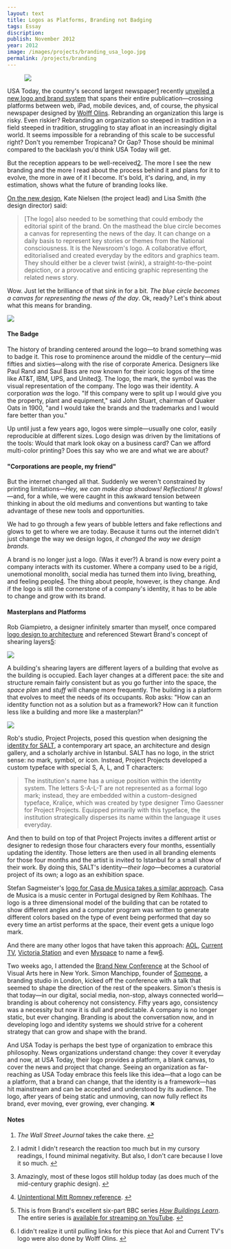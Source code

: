 ```yaml
---
layout: text
title: Logos as Platforms, Branding not Badging
tags: Essay
discription:
publish: November 2012
year: 2012
image: /images/projects/branding_usa_logo.jpg
permalink: /projects/branding
---
```


<figure><img src="/images/projects/branding_usa_logo.jpg"></figure>

<P>USA Today, the country's second largest newspaper<a id="footnote-1-ref" class="footnote" href="#footnote-1">1</a> recently <a href="http://www.usatoday.com/marketing/media_kit/pressroom/2012/releases/091312_USATODAY_UNVEILS_DRAMATIC_REDESIGN_ON_ALL_PLATFORMS.html">unveiled a new logo and brand system</A> that spans their entire publication&mdash;crossing platforms between web, iPad, mobile devices, and, of course, the physical newspaper designed by <a href="http://www.wolffolins.com">Wolff Olins</A>. Rebranding an organization this large is risky. Even riskier? Rebranding an organization so steeped in tradition in a field steeped in tradition, struggling to stay afloat in an increasingly digital world. It seems impossible for a rebranding of this scale to be successful right? Don't you remember Tropicana? Or Gap? Those should be minimal compared to the backlash you'd think USA Today will get.</P>

<P>But the reception appears to be well-received<a id="footnote-2-ref" class="footnote" href="#footnote-2">2</a>. The more I see the new branding and the more I read about the process behind it and plans for it to evolve, the more in awe of it I become. It's bold, it's daring, and, in my estimation, shows what the future of branding looks like.</P>

<P><a href="http://www.underconsideration.com/brandnew/archives/usa_today_for_tomorrow.php">On the new design</A>, Kate Nielsen (the project lead) and Lisa Smith (the design director) said:</P>

<blockquote><P>[The logo] also needed to be something that could embody the editorial spirit of the brand. On the masthead the blue circle becomes a canvas for representing the news of the day. It can change on a daily basis to represent key stories or themes from the National consciousness. It is the Newsroom's logo. A collaborative effort, editorialised and created everyday by the editors and graphics team. They should either be a clever twist (wink), a straight-to-the-point depiction, or a provocative and enticing graphic representing the related news story.</P></blockquote>

<P>Wow. Just let the brilliance of that sink in for a bit. <I>The blue circle becomes a canvas for representing the news of the day</I>. Ok, ready? Let's think about what this means for branding.</P>

<p><img src="/images/projects/branding_cover.jpg"></P>

<h4>The Badge</h4>
<P>The history of branding centered around the logo&mdash;to brand something was to badge it. This rose to prominence around the middle of the century&mdash;mid fifties and sixties&mdash;along with the rise of corporate America. Designers like Paul Rand and Saul Bass are now known for their iconic logos of the time like AT&T, IBM, UPS, and United<a id="footnote-3-ref" class="footnote" href="#footnote-3">3</a>. The logo, the mark, the symbol was the visual representation of the company. The logo was their identity. A corporation <I>was</I> the logo. "If this company were to split up I would give you the property, plant and equipment," said John Stuart, chairman of Quaker Oats in 1900, "and I would take the brands and the trademarks and I would fare better than you." </P>

<P>Up until just a few years ago, logos were simple&mdash;usually one color, easily reproducible at different sizes. Logo design was driven by the limitations of the tools: Would that mark look okay on a business card? Can we afford multi-color printing? Does this say who we are and what we are about? </P>

<h4>"Corporations are people, my friend"</h4>
<P>But the internet changed all that. Suddenly we weren't constrained by printing limitations&mdash;<I>Hey, we can make drop shadows! Reflections! It glows!</I>&mdash;and, for a while, we were caught in this awkward tension between thinking in about the old mediums and conventions but wanting to take advantage of these new tools and opportunities. </P>

<P>We had to go through a few years of bubble letters and fake reflections and glows to get to where we are today. Because it turns out the internet didn't just change the way we design logos, <I>it changed the way we design brands.</I></P>

<P>A brand is no longer just a logo. (Was it ever?) A brand is now every point a company interacts with its customer. Where a company used to be a rigid, unemotional monolith, social media has turned them into living, breathing, and feeling people<a id="footnote-4-ref" class="footnote" href="#footnote-4">4</a>. The thing about people, however, is they change. And if the logo is still the cornerstone of a company's identity, it has to be able to change and grow with its brand.</P>

<h4>Masterplans and Platforms</h4>
<P>Rob Giampietro, a designer infinitely smarter than myself, once compared <a href="http://blog.linedandunlined.com/post/2966239564/branding-visual-studies-foundations-and-research">logo design to architecture</A> and referenced Stewart Brand's concept of shearing layers<a id="footnote-5-ref" class="footnote" href="#footnote-5">5</a>: </P>

<img src="/images/projects/branding_layers.gif">

<P>A building's shearing layers are different layers of a building that evolve as the building is occupied. Each layer changes at a different pace: the site and structure remain fairly consistent but as you go further into the space, the <I>space plan</I> and <I>stuff</I> will change more frequently. The building is a platform that evolves to meet the needs of its occupants. Rob asks: "How can an identity function not as a solution but as a framework? How can it function less like a building and more like a masterplan?"</P>

<P><img src="/images/projects/branding_salt.gif"></P>

<P>Rob's studio, Project Projects, posed this question when designing the <a href="http://projectprojects.com/salt/?view=thumb">identity for SALT</A>, a contemporary art space, an architecture and design gallery, and a scholarly archive in Istanbul. SALT has no logo, in the strict sense: no mark, symbol, or icon. Instead, Project Projects developed a custom typeface with special S, A, L, and T characters:</P>

<blockquote>The institution's name has a unique position within the identity system. The letters S-A-L-T are not represented as a formal logo mark; instead, they are embedded within a custom-designed typeface, Kraliçe, which was created by type designer Timo Gaessner for Project Projects. Equipped primarily with this typeface, the institution strategically disperses its name within the language it uses everyday.</blockquote>

<P>And then to build on top of that Project Projects invites a different artist or designer to redesign those four characters every four months, essentially updating the identity. Those letters are then used in all branding elements for those four months and the artist is invited to Istanbul for a small show of their work. By doing this, SALT's identity&mdash;<I>their logo</I>&mdash;becomes a curatorial project of its own; a logo as an exhibition space.</P>

<P>Stefan Sagmeister's <a href="http://www.sagmeister.com/node/192">logo for Casa de Musica takes a similar approach</A>. Casa de Musica is a music center in Portugal designed by Rem Kohlhaas. The logo is a three dimensional model of the building that can be rotated to show different angles and a computer program was written to generate different colors based on the type of event being performed that day so every time an artist performs at the space, their event gets a unique logo mark.</P>

<P>And there are many other logos that have taken this approach: <a href="http://www.logodesignlove.com/aol-logo">AOL</A>, <a href="http://www.wolffolins.com/work/current-tv">Current TV</A>, <a href="http://www.someoneinlondon.com/category/projects/victoria-shes-changing-everything">Victoria Station</A> and even <a href="http://techcrunch.com/2010/10/08/new-myspace-logo/">Myspace</A> to name a few<a id="footnote-6-ref" class="footnote" href="#footnote-6">6</a>. </P>

<P>Two weeks ago, I attended the <a href="http://www.underconsideration.com/brandnewconference/index.php">Brand New Conference</A> at the School of Visual Arts here in New York. Simon Manchipp, founder of <a href="http://www.someoneinlondon.com">Someone</A>, a branding studio in London, kicked off the conference with a talk that seemed to shape the direction of the rest of the speakers. Simon's thesis is that today&mdash;in our digital, social media, non-stop, always connected world&mdash;branding is about coherency not consistency. Fifty years ago, consistency was a necessity but now it is dull and predictable. A company is no longer static, but ever changing. Branding is about the conversation now, and in developing logo and identity systems we should strive for a coherent strategy that can grow and shape with the brand.</P>

<P>And USA Today is perhaps the best type of organization to embrace this philosophy. News organizations understand change: they cover it everyday and now, at USA Today, their logo provides a platform, a blank canvas, to cover the news and project that change. Seeing an organization as far-reaching as USA Today embrace this feels like this idea&mdash;that a logo can be a platform, that a brand can change, that the identity is a framework&mdash;has hit mainstream and can be accepted and understood by its audience. The logo, after years of being static and unmoving, can now fully reflect its brand, ever moving, ever growing, ever changing. &#10006;</P>

<!--Footnotes -->
<div class="notes">
<h4>Notes</h4>

<ol>
<li><p id="footnote-1"><I>The Wall Street Journal</I> takes the cake there.  <a href="#footnote-1-ref">↩</a></p></li>

<li><p id="footnote-2">I admit I didn't research the reaction too much but in my cursory readings, I found minimal negativity. But also, I don't care because I love it so much. <a href="#footnote-2-ref">↩</a></p></li>

<li><p id="footnote-3">Amazingly, most of these logos still holdup today (as does much of the mid-century graphic design). <a href="#footnote-3-ref">↩</a></p></li>

<li><p id="footnote-4"><a href="http://www.youtube.com/watch?v=KlPQkd_AA6c">Unintentional Mitt Romney reference</A>. <a href="#footnote-4-ref">↩</a></p></li>

<li><p id="footnote-5">This is from Brand's excellent six-part BBC series <a href="http://en.wikipedia.org/wiki/How_Buildings_Learn"><I>How Buildings Learn</I></A>. The entire series is <a href="http://www.youtube.com/watch?v=AvEqfg2sIH0">available for streaming on YouTube</A>. <a href="#footnote-4-ref">↩</a></p></li>

<li><p id="footnote-6">I  didn't realize it until pulling links for this piece that Aol and Current TV's logo were also done by Wolff Olins. <a href="#footnote-4-ref">↩</a></p></li>
</ol>
</div>
